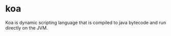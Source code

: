 # koa
Koa is dynamic scripting language that is compiled to java bytecode and run directly on the JVM.

